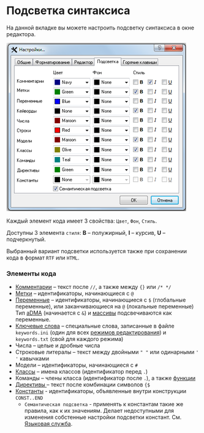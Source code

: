 # Подсветка синтаксиса

На данной вкладке вы можете настроить подсветку синтаксиса в окне редактора.

![](../.gitbook/assets/highlighting-ru.png)

Каждый элемент кода имеет 3 свойства: `Цвет`, `Фон`, `Стиль`.

Доступны 3 элемента `стиля`: **B** – полужирный, **I** – курсив, **U** – подчеркнутый.

Выбранный вариант подсветки используется также при сохранении кода в формат `RTF` или `HTML`.

### Элементы кода

* [Комментарии](../features.md#kommentirovanie-koda) – текст после `//`, а также между `{}` или `/* */`
* [Метки](../coding/data-types.md#metki) – идентификаторы, начинающиеся с `@`
* [Переменные](../coding/variables.md) – идентификаторы, начинающиеся с `$` \(глобальные переменные\), или заканчивающиеся на `@` \(локальные переменные\) Тип [aDMA](../coding/data-types.md#peremennye) \(начинается с `&`\) и [массивы](../coding/arrays.md) подсвечиваются как переменные.
* [Ключевые слова](../coding/keywords.md) – специальные слова, записанные в файле `keywords.ini` \(один для всех [режимов редактирования](../edit-modes/)\) и `keywords.txt` \(свой для каждого режима\)
* Числа – целые и дробные числа
* Строковые литералы – текст между двойными `" "` или одинарными `' '` кавычками
* Модели – идентификаторы, начинающиеся с `#`
* [Классы](../coding/classes.md) – имена классов \(идентификатор перед `.`\)
* Команды – члены класса \(идентификатор после `.`\), а также [функции](../coding/data-types.md#metki)
* [Директивы ](../coding/directives.md)– текст после комбинации символов `{$`
* [Константы](../coding/constants.md) - идентификаторы, объявленные внутри конструкции `CONST..END`
  * `Семантическая подсветка` - применять к константам такие же правила, как к их значениям. Делает недоступными для изменения собстенные настройки подсветки констант. См. [Языковая служба](../language-service.md).


